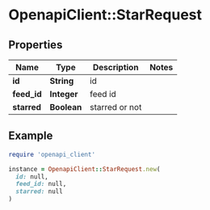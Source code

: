 # OpenapiClient::StarRequest

## Properties

| Name | Type | Description | Notes |
| ---- | ---- | ----------- | ----- |
| **id** | **String** | id |  |
| **feed_id** | **Integer** | feed id |  |
| **starred** | **Boolean** | starred or not |  |

## Example

```ruby
require 'openapi_client'

instance = OpenapiClient::StarRequest.new(
  id: null,
  feed_id: null,
  starred: null
)
```

